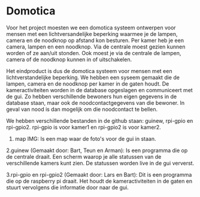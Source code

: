 # Domotica
Voor het project moesten we een domotica systeem ontwerpen voor mensen met een lichtversandelijke beperking waarmee je de lampen, camera en de noodknop op afstand kon besturen. Per kamer heb je een camera, lampen en een noodknop. Via de centrale moest gezien kunnen worden of ze aan/uit stonden. Ook moest je via de centrale de lampen, camera of de noodknop kunnen in of uitschakelen.

Het eindproduct is dus de domotica systeem voor mensen met een lichtverstandelijke beperking. We hebben een syseem gemaakt die de lampen, camera en de noodknop per kamer in de gaten houdt. De kameractiviteiten worden in de database opgeslagen en communiceert met de gui. Zo hebben verschillende bewoners hun eigen gegevens in de database staan, maar ook de noodcontactgegevens van die bewoner. In geval van nood is dan mogelijk om die noodcontact te bellen.

We hebben verschillende bestanden in de github staan: guinew, rpi-gpio en rpi-gpio2. rpi-gpio is voor kamer1 en rpi-gpio2 is voor kamer2.

1. map IMG: Is een map waar de foto's voor de gui in staan.

2.guinew (Gemaakt door: Bart, Teun en Arman): Is een programma die op de centrale draait. Een scherm waarop je alle statussen van de verschillende kamers kunt zien. De statussen worden live in de gui ververst. 

3.rpi-gpio en rpi-gpio2 (Gemaakt door: Lars en Bart): Dit is een programma die op de raspberry pi draait. Het houdt de kameractiviteiten in de gaten en stuurt vervolgens die informatie door naar de gui.
